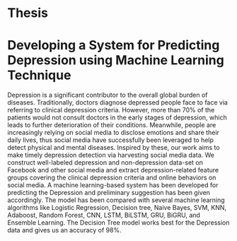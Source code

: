 # Thesis
# Developing a System for Predicting Depression using Machine Learning Technique
Depression is a significant contributor to the overall global burden of diseases. Traditionally, doctors diagnose depressed people face to face via referring to clinical depression criteria. However, more than 70% of the patients would not consult doctors in the early stages of depression, which leads to further deterioration of their conditions. Meanwhile, people are increasingly relying on social media to disclose emotions and share their daily lives, thus social media have successfully been leveraged to help detect physical and mental diseases. Inspired by these, our work aims to make timely depression detection via harvesting social media data. We construct well-labeled depression and non-depression data-set on Facebook and other social media and extract depression-related feature groups covering the clinical depression criteria and online behaviors on social media. A machine learning-based system has been developed for predicting the Depression and preliminary suggestion has been given accordingly. The model has been compared with several machine learning algorithms like Logistic Regression, Decision tree, Naive Bayes, SVM, KNN, Adaboost, Random Forest, CNN, LSTM, BiLSTM, GRU, BiGRU, and Ensemble Learning. The Decision Tree model works best for the Depression data and gives us an accuracy of 98%.
